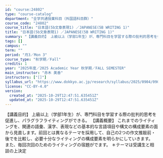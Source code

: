 ```yaml
---
id: "course:24802"
type: "course-catalog"
department: "全学共通授業科目（外国語科目群）"
course_code: "24802"
course_title: "日本語(5b文章表現1) ／JAPANESE(5B WRITING 1)"
title: "日本語(5b文章表現1) ／JAPANESE(5B WRITING 1)"
summary: "【講義目的】 上級以上（学部1年生）が、専門科目を学習する際の批判的思考を促進し、パラグラフライティングができる。 【講義概要】 これまでのライティングを、関連の語彙、漢字、表現などの基本的な言語項目や構文の構成要素の面から見直します。前回…"
tags: []
campus: ""
term: ""
period: "月3／Mon 3"
course_type: "秋学期／Fall"
credits: 1
year: "2025年度／2025 Academic Year 秋学期／FALL SEMESTER"
main_instructor: "赤木 美香"
instructors: ["[]"]
syllabus_url: "https://www.dokkyo.ac.jp/research/syllabus/2025/0904/0904_24802_ja_JP.html"
license: "CC-BY-4.0"
version:
  created_at: "2025-10-29T12:47:51.635451Z"
  updated_at: "2025-10-29T12:47:51.635451Z"
---
```

【講義目的】 上級以上（学部1年生）が、専門科目を学習する際の批判的思考を促進し、パラグラフライティングができる。 【講義概要】 これまでのライティングを、関連の語彙、漢字、表現などの基本的な言語項目や構文の構成要素の面から見直します。前回とは異なるテーマを採用して、自己の2つの作文推敲前・後でを比較し、必要十分なライティングの構成要素を明らかにしていきます。 また、毎回次回のためのライティングの宿題がでます。 ＊テーマは受講生と相談の上決定
